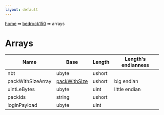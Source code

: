 ```yaml
---
layout: default
---
```


[home](/) ➡ [bedrock150](/protocol/bedrock150) ➡ arrays

# Arrays

Name | Base | Length | Length's endianness
---|---|---|---
nbt | ubyte | ushort | 
packWithSizeArray | [packWithSize](/protocol/bedrock150/types/pack-with-size) | ushort | big endian
uintLeBytes | ubyte | uint | little endian
packIds | string | ushort | 
loginPayload | ubyte | uint | 

